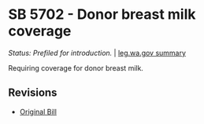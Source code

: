 # SB 5702 - Donor breast milk coverage
*Status: Prefiled for introduction.* | [leg.wa.gov summary](https://app.leg.wa.gov/billsummary?BillNumber=5702&Year=2021)

Requiring coverage for donor breast milk.

## Revisions
* [Original Bill](1/)